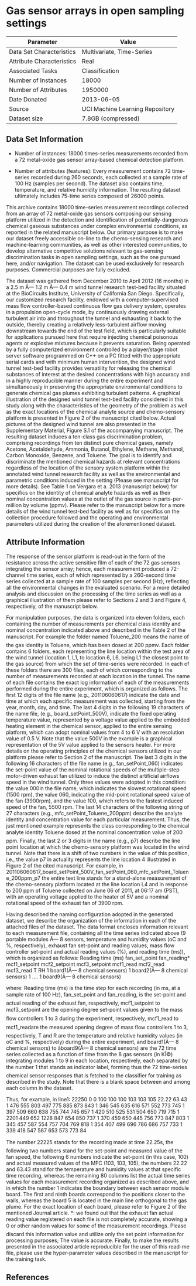 # Gas sensor arrays in open sampling settings

| Parameter | Value |
| --- | --- |
| Data Set Characteristics | Multivariate, Time-Series |
| Attribute Characteristics | Real |
| Associated Tasks | Classification |
| Number of Instances | 18000 |
| Number of Attributes | 1950000 |
| Date Donated | 2013-06-05 |
| Source | UCI Machine Learning Repository |
| Dataset size | 7.8GB (compressed) |

## Data Set Information
- Number of instances: 18000 times-series measurements recorded from a 72 metal-oxide gas sensor array-based chemical detection platform.

- Number of attributes (features): Every measurement contains 72 time-series recorded during 260 seconds, each collected at a sample rate of 100 Hz (samples per second).
The dataset also contains time, temperature, and relative humidity information.
The resulting dataset ultimately includes 75-time series composed of 26000 points.


This archive contains 18000 time-series measurement recordings collected from an array of 72 metal-oxide gas sensors composing our sensing platform utilized in the detection and identification of potentially-dangerous chemical gaseous substances under complex environmental conditions, as reported in the related manuscript below. Our primary purpose is to make our dataset freely accessible on-line to the chemo-sensing research and machine-learning communities, as well as other interested communities, to develop alternative competitive solutions relevant to gas-sensing discrimination tasks in open sampling settings, such as the one pursued here, and/or navigation. The dataset can be used exclusively for research purposes. Commercial purposes are fully excluded.

The dataset was gathered from December 2010 to April 2012 (16 months) in a 2.5 m Ã— 1.2 m Ã— 0.4 m wind tunnel research test-bed facility situated at the BioCircuits Institute, University of California San Diego. Specifically, our customized research facility, endowed with a computer-supervised mass flow controller-based continuous flow gas delivery system, operates in a propulsion open-cycle mode, by continuously drawing external turbulent air into and throughout the tunnel and exhausting it back to the outside, thereby creating a relatively less-turbulent airflow moving downstream towards the end of the test field, which is particularly suitable for applications pursued here that require injecting chemical poisonous agents or explosive mixtures because it prevents saturation. Being operated by a fully computerized environment controlled by a player/stage robot server software programmed on C++ on a PC fitted with the appropriate serial cards and with minimum human intervention, the designed wind tunnel test-bed facility provides versatility for releasing the chemical substances of interest at the desired concentrations with high accuracy and in a highly reproducible manner during the entire experiment and simultaneously in preserving the appropriate environmental conditions to generate chemical gas plumes exhibiting turbulent patterns. A graphical illustration of the designed wind tunnel test-bed facility considered in this study along with the characteristics of the geometry of the problem as well as the exact locations of the chemical analyte source and chemo-sensory platform is presented in Figure 2 of the manuscript cited below. Actual pictures of the designed wind tunnel are also presented in the Supplementary Material, Figure S.1 of the accompanying manuscript.
The resulting dataset induces a ten-class gas discrimination problem, comprising recordings from ten distinct pure chemical gases, namely Acetone, Acetaldehyde, Ammonia, Butanol, Ethylene, Methane, Methanol, Carbon Monoxide, Benzene, and Toluene. The goal is to identify and discriminate the mentioned chemical hazards at relevant concentrations regardless of the location of the sensory system platform within the annotated wind tunnel research facility as well as the environmental and parametric conditions induced in the setting (Please see manuscript for more details). See Table 1 on Vergara et a. 2013 (manuscript below) for specifics on the identity of chemical analyte hazards as well as their nominal concentration values at the outlet of the gas source in parts-per-million by volume (ppmv). Please refer to the manuscript below for a more details of the wind tunnel test-bed facility as well as for specifics on the collection procedure followed and the operating and environmental parameters utilized during the creation of the aforementioned dataset.

## Attribute Information
The response of the sensor platform is read-out in the form of the resistance across the active sensitive film of each of the 72 gas sensors integrating the sensor array; hence, each measurement produced a 72-channel time series, each of which represented by a 260-second time series collected at a sample rate of 100 samples per second (Hz), reflecting all the environmental changes in the evaluated scenario. For a more detailed analysis and discussion on the processing of the time series as well as a graphical illustration of them please refer to Sections 2 and 3 and Figure 4, respectively, of the manuscript below.

For manipulation purposes, the data is organized into eleven folders, each containing the number of measurements per chemical class identity and nominal concentration indicated above and described in the Table 2 of the manuscript. For example the folder named Toluene_200 means the name of the gas identity is Toluene, which has been dosed at 200 ppmv. Each folder contains 6 folders, each representing the line location within the test area of the wind tunnel (location 1, L1, to location 6, L6, being L1 the closest point to the gas source) from which the set of time-series were recorded. In each of these folders there are 300 files, each of which corresponding to the number of measurements recorded at each location in the tunnel. The name of each file contains the exact log information of each of the measurements performed during the entire experiment, which is organized as follows. The first 12 digits of the file name (e.g., 201106060617) indicate the date and time at which each specific measurement was collected, starting from the year, month, day, and time. The last 4 digits in the following 19 characters of the name file, (e.g., board_setPoint_500V), indicate the fixed operating temperature value, represented by a voltage value applied to the embedded heating element in the chemical sensor, applied to the entire sensing platform, which can adopt nominal values from 4 to 6 V with an resolution value of 0.5 V. Note that the value 500V in the example is a graphical representation of the 5V value applied to the sensors heater. For more details on the operating principles of the chemical sensors utilized in our platform please refer to Section 2 of the manuscript. The last 3 digits in the following 16 characters of the file name (e.g., fan_setPoint_060) indicates the set-point value of the nominal rotational speeds of the multiple-step motor-driven exhaust fan utilized to induce the distinct artificial airflows speed in the wind tunnel. Only three values were adopted in this condition: the value 000in the file name, which indicates the slowest rotational speed (1500 rpm), the value 060, indicating the mid-point rotational speed value of the fan (3900rpm), and the value 100, which refers to the fastest induced speed of the fan, 5500 rpm. The last 14 characters of the following string of 27 characters (e.g., mfc_setPoint_Toluene_200ppm) describe the analyte identity and concentration value for each particular measurement. Thus, the just mentioned example represents the class corresponding to the chemical analyte identity Toluene dosed at the nominal concentration value of 200 ppm. Finally, the last 2 or 3 digits in the name (e.g., p7) describe the line point location at which the chemo-sensory platform was located in the wind tunnel. Note that there is a shift of two numbers in the value of this position, i.e., the value p7 in actuality represents the line location 4 illustrated in Figure 2 of the cited manuscript. For example, in
201106060617_board_setPoint_500V_fan_setPoint_060_mfc_setPoint_Toluene_200ppm_p7
the entire text line stands for a stand-alone measurement of the chemo-sensory platform located at the line location L4 and in response to 200 ppm of Toluene collected on June 06 of 2011, at 06:17 am (PST), with an operating voltage applied to the heater of 5V and a nominal rotational speed of the exhaust fan of 3900 rpm.

Having described the naming configuration adopted in the generated dataset, we describe the organization of the information in each of the attached files of the dataset. The data format encloses information relevant to each measurement file, containing all the time series indicated above (9 portable modules Ã— 8 sensors, temperature and humidity values (oC and %, respectively), exhaust fan set-point and reading values, mass flow controller set-point and actual reading values (%), and reading time (ms)), which is organized as follows:
Reading time (ms) fan_set_point fan_reading* mcf1_setpoint mcf2_setpoint mcf3_setpoint mcf1_read mcf2_read mcf3_read T RH 1 board1(Ã— 8 chemical sensors) 1 board2(Ã— 8 chemical sensors) 1 .... 1 board9(Ã— 8 chemical sensors)

where: Reading time (ms) is the time step for each recording (in ms, at a sample rate of 100 Hz), fan_set_point and fan_reading, is the set-point and actual reading of the exhaust fan, respectively, mcf1_setpoint to mcf3_setpoint are the opening degree set-point values given to the mass flow controllers 1 to 3 during the experiment, respectively, mcf1_read to mcf1_readare the measured opening degree of mass flow controllers 1 to 3, respectively, T and R are the temperature and relative humidity values (in oC and %, respectively) during the entire experiment, and board1(Ã— 8 chemical sensors) to âboard9(Ã— 8 chemical sensors) are the 72 time series collected as a function of time from the 8 gas sensors (in KÎ©) integrating modules 1 to 9 in each location, respectively, each separated by the number 1 that stands as indicator label, forming thus the 72 time-series chemical sensor responses that is fetched to the classifier for training as described in the study. Note that there is a blank space between and among each column in the dataset.

Thus, for example, in line1:
22250 0 0 100 100 100 103 103 105 22.22 63.43 1 476 555 803 497 775 885 873 843 1 346 545 635 616 571 552 773 745 1 397 509 660 638 755 744 745 657 1 420 510 525 531 504 650 719 715 1 2201 449 652 1228 847 654 850 737 1 370 459 650 445 756 773 847 803 1 345 457 587 554 757 704 769 818 1 354 407 499 696 786 686 757 733 1 339 418 547 567 653 573 773 84

The number 22225 stands for the recording made at time 22.25s, the following two numbers stand for the set-point and measured value of the fan speed, the following 6 numbers indicate the set-point (in this case, 100) and actual measured values of the MFC (103, 103, 105), the numbers 22.22 and 63.43 stand for the temperature and humidity values at that specific time recording, whereas the remaining 80 columns list the actual time series values for each measurement recording organized as described above, and in which the number 1 indicates the boundary between each sensor module board. The first and ninth boards correspond to the positions closer to the walls, whereas the board 5 is located in the main line orthogonal to the gas plume. For the exact location of each board, please refer to Figure 2 of the mentioned Journal article.
*: we found out that the exhaust fan actual reading value registered on each file is not completely accurate, showing a 0 or other random values for some of the measurement recordings. Please discard this information value and utilize only the set point information for processing purposes; The value is accurate.
Finally, to make the results presented in the associated article reproducible for the user of this read-me file, please use the hyper-parameter values described in the manuscript for the training task.

## References

